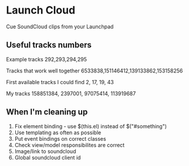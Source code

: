 Launch Cloud
========

Cue SoundCloud clips from your Launchpad


Useful tracks numbers
--------

Example tracks
292,293,294,295

Tracks that work well together
6533838,151146412,139133862,153158256

First available tracks I could find
2, 17, 19, 43

My tracks
158851384, 2397001, 97075414, 113919687


When I'm cleaning up
--------
1. Fix element binding - use $(this.el) instead of $("#something")
2. Use templating as often as possible
3. Put event bindings on correct classes
4. Check view/model responsibilites are correct
5. Image/link to soundcloud
6. Global soundcloud client id
